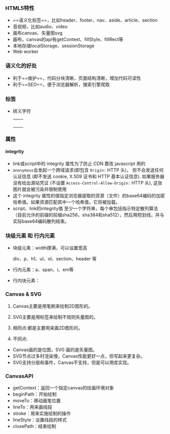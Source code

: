 ### HTML5特性

- ==语义化标签==，比如header、footer、nav、aside、article、section
- 音视频，比如audio、video
- 画布canvas、矢量图svg
- 画布，canvas的api有getContext、fillStyle、fillRect等
- 本地存储localStorage、sessionStorage
- Web worker

### 语义化的好处

- 利于==维护==，代码分块清晰，页面结构清晰，增加代码可读性
- 利于==SEO==，便于浏览器解析，搜索引擎爬取

### 标签

* 转义字符

  |      |      |
  | ---- | ---- |
  |      |      |
  |      |      |
  |      |      |
  |      |      |

### 属性

#### integrity

* link或script中的 integrity 属性为了防止 CDN 篡改 javascript 用的
* `anonymous`会发起一个跨域请求(即包含 `Origin:` HTTP 头)， 但不会发送任何认证信息 (即不发送 cookie, X.509 证书和 HTTP 基本认证信息). 如果服务器没有给出源站凭证 (不设置 `Access-Control-Allow-Origin:` HTTP 头), 这张图片就会被污染并限制使用
* 这个 integrity 属性的值指定浏览器提取的资源（文件）的base64编码的加密哈希值。如果资源匹配其中一个哈希值，它将被加载。
* script、link的integrity值 至少一个字符串，每个串包括指示特定散列算法（目前允许的前缀的前缀sha256，sha384和sha512），然后用短划线，并与实际base64编码散列结束。

### 块级元素 和 行内元素

* 块级元素：width撑满，可以设置宽高

  div、p、h1、ul、ol、section、header 等

* 行内元素：a、span、i、em等

* 行内块元素：

### Canvas & SVG 

1. Canvas主要是用笔刷来绘制2D图形的。

2. SVG主要是用标签来绘制不规则矢量图的。
3. 相同点:都是主要用来画2D图形的。
4. 不同点:
  *  Canvas画的是位图，SVG 画的是矢量图。
  * SVG节点过多时渲染慢，Canvas性能更好一点，但写起来更复杂。
  *  SVG支持分层和事件，Canvas不支持，但是可以用库实现。

### CanvasAPI

- getContext：返回一个指定canvas的绘画环境对象
- beginPath：开始绘制
- moveTo：移动画笔位置
- lineTo：用来画线段
- stroke：用来实施绘制的操作
- lineStyle：设置线段的样式
- closePath：结束绘制